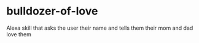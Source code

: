 # bulldozer-of-love
Alexa skill that asks the user their name and tells them their mom and dad love them
